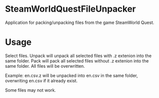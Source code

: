 # SteamWorldQuestFileUnpacker
Application for packing/unpacking files from the game SteamWorld Quest.

# Usage
Select files.
Unpack will unpack all selected files with .z extenion into the same folder.
Pack will pack all selected files without .z extenion into the same folder.
All files will be overwritten. 

Example: en.csv.z will be unpacked into en.csv in the same folder, overwriting en.csv if it already exist.

Some files may not work.

